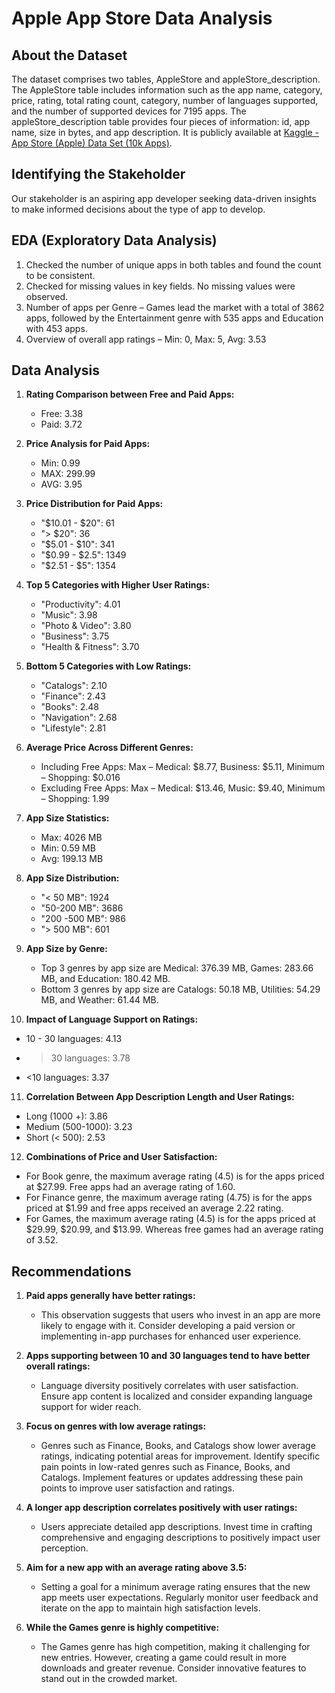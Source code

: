 # Apple App Store Data Analysis

## About the Dataset

The dataset comprises two tables, AppleStore and appleStore_description. The AppleStore table includes information such as the app name, category, price, rating, total rating count, category, number of languages supported, and the number of supported devices for 7195 apps. The appleStore_description table provides four pieces of information: id, app name, size in bytes, and app description. It is publicly available at [Kaggle - App Store (Apple) Data Set (10k Apps)](https://www.kaggle.com/datasets/ramamet4/app-store-apple-data-set-10k-apps).

## Identifying the Stakeholder

Our stakeholder is an aspiring app developer seeking data-driven insights to make informed decisions about the type of app to develop.

## EDA (Exploratory Data Analysis)

1. Checked the number of unique apps in both tables and found the count to be consistent.
2. Checked for missing values in key fields. No missing values were observed.
3. Number of apps per Genre – Games lead the market with a total of 3862 apps, followed by the Entertainment genre with 535 apps and Education with 453 apps.
4. Overview of overall app ratings – Min: 0, Max: 5, Avg: 3.53

## Data Analysis

1. **Rating Comparison between Free and Paid Apps:**
   - Free: 3.38
   - Paid: 3.72

2. **Price Analysis for Paid Apps:**
   - Min: 0.99
   - MAX: 299.99
   - AVG: 3.95

3. **Price Distribution for Paid Apps:**
   - "$10.01 - $20": 61
   - "> $20": 36
   - "$5.01 - $10": 341
   - "$0.99 - $2.5": 1349
   - "$2.51 - $5": 1354

4. **Top 5 Categories with Higher User Ratings:**
   - "Productivity": 4.01
   - "Music": 3.98
   - "Photo & Video": 3.80
   - "Business": 3.75
   - "Health & Fitness": 3.70

5. **Bottom 5 Categories with Low Ratings:**
   - "Catalogs": 2.10
   - "Finance": 2.43
   - "Books": 2.48
   - "Navigation": 2.68
   - "Lifestyle": 2.81

6. **Average Price Across Different Genres:**
   - Including Free Apps: Max – Medical: $8.77, Business: $5.11, Minimum – Shopping: $0.016
   - Excluding Free Apps: Max – Medical: $13.46, Music: $9.40, Minimum – Shopping: 1.99

7. **App Size Statistics:**
   - Max: 4026 MB
   - Min: 0.59 MB
   - Avg: 199.13 MB

8. **App Size Distribution:**
   - "< 50 MB": 1924
   - "50-200 MB": 3686
   - "200 -500 MB": 986
   - "> 500 MB": 601

9. **App Size by Genre:**
   - Top 3 genres by app size are Medical: 376.39 MB, Games: 283.66 MB, and Education: 180.42 MB.
   - Bottom 3 genres by app size are Catalogs: 50.18 MB, Utilities: 54.29 MB, and Weather: 61.44 MB.

10. **Impact of Language Support on Ratings:**
   - 10 - 30 languages: 4.13
   - > 30 languages: 3.78
   - <10 languages: 3.37

11. **Correlation Between App Description Length and User Ratings:**
   - Long (1000 +): 3.86
   - Medium (500-1000): 3.23
   - Short (< 500): 2.53

12. **Combinations of Price and User Satisfaction:**
   - For Book genre, the maximum average rating (4.5) is for the apps priced at $27.99. Free apps had an average rating of 1.60.
   - For Finance genre, the maximum average rating (4.75) is for the apps priced at $1.99 and free apps received an average 2.22 rating.
   - For Games, the maximum average rating (4.5) is for the apps priced at $29.99, $20.99, and $13.99. Whereas free games had an average rating of 3.52.

## Recommendations

1. **Paid apps generally have better ratings:**
   - This observation suggests that users who invest in an app are more likely to engage with it. Consider developing a paid version or implementing in-app purchases for enhanced user experience.

2. **Apps supporting between 10 and 30 languages tend to have better overall ratings:**
   - Language diversity positively correlates with user satisfaction. Ensure app content is localized and consider expanding language support for wider reach.

3. **Focus on genres with low average ratings:**
   - Genres such as Finance, Books, and Catalogs show lower average ratings, indicating potential areas for improvement. Identify specific pain points in low-rated genres such as Finance, Books, and Catalogs. Implement features or updates addressing these pain points to improve user satisfaction and ratings.

4. **A longer app description correlates positively with user ratings:**
   - Users appreciate detailed app descriptions. Invest time in crafting comprehensive and engaging descriptions to positively impact user perception.

5. **Aim for a new app with an average rating above 3.5:**
   - Setting a goal for a minimum average rating ensures that the new app meets user expectations. Regularly monitor user feedback and iterate on the app to maintain high satisfaction levels.

6. **While the Games genre is highly competitive:**
   - The Games genre has high competition, making it challenging for new entries. However, creating a game could result in more downloads and greater revenue. Consider innovative features to stand out in the crowded market.
